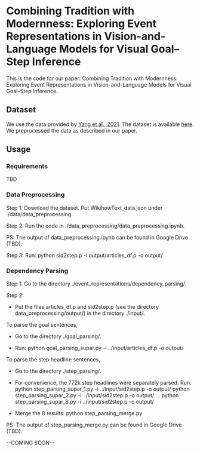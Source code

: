# Combining Tradition with Modernness: Exploring Event Representations in Vision-and-Language Models for Visual Goal–Step Inference

This is the code for our paper: Combining Tradition with Modernness: Exploring Event Representations in Vision-and-Language Models for Visual Goal–Step Inference.

## Dataset
We use the data provided by [Yang et al., 2021](https://arxiv.org/abs/2104.05845). The dataset is available [here](https://drive.google.com/drive/folders/1hjjcNSUSqv8AbA7R-5lIKmui-ySCEWJw?usp=sharing). We preprocessed the data as described in our paper.

## Usage

### Requirements
TBD

### Data Preprocessing
Step 1: Download the dataset. Put WikihowText_data.json under ./data/data_preprocessing.

Step 2: Run the code in ./data_preprocessing/data_preprocessing.ipynb.

PS: The output of data_preprocessing.ipynb can be found in Google Drive (TBD).

Step 3: Run:
			python sid2step.p -i output/articles_df.p -o output/

### Dependency Parsing
Step 1: Go to the directory ./event_representations/dependency_parsing/.

Step 2:

- Put the files articles_df.p and sid2step.p (see the directory data_preprocessing/output/) in the directory ./input/.

To parse the goal sentences, 

- Go to the directory ./goal_parsing/.

- Run:
	python goal_parsing_supar.py -i ../input/articles_df.p -o output/

To parse the step headline sentences,

- Go to the directory ./step_parsing/.

- For convenience, the 772k step headlines were separately parsed.
  Run:
	python step_parsing_supar_1.py -i ../input/sid2step.p -o output/
	python step_parsing_supar_2.py -i ../input/sid2step.p -o output/
	...
	python step_parsing_supar_8.py -i ../input/sid2step.p -o output/

- Merge the 8 results:
	python step_parsing_merge.py

PS: The output of step_parsing_merge.py can be found in Google Drive (TBD).

--COMING SOON--
